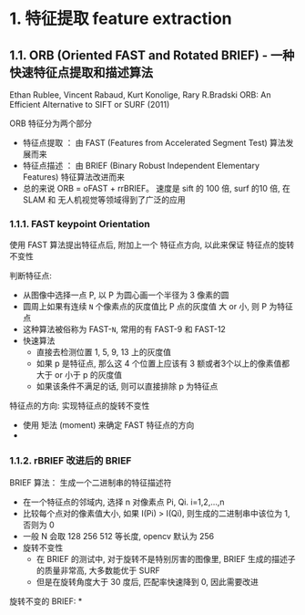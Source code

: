 # 1. 特征提取 feature extraction


## 1.1. ORB (Oriented FAST and Rotated BRIEF) - 一种快速特征点提取和描述算法

Ethan Rublee, Vincent Rabaud, Kurt Konolige, Rary R.Bradski
ORB: An Efficient Alternative to SIFT or SURF  (2011)

ORB 特征分为两个部分
* 特征点提取    ： 由 FAST (Features from Accelerated Segment Test) 算法发展而来
* 特征点描述    ： 由 BRIEF (Binary Robust Independent Elementary Features) 特征算法改进而来
* 总的来说 ORB = oFAST + rrBRIEF。 速度是 sift 的 100 倍, surf 的10 倍, 在 SLAM 和 无人机视觉等领域得到了广泛的应用

### 1.1.1. FAST keypoint Orientation

使用 FAST 算法提出特征点后, 附加上一个 特征点方向, 以此来保证 特征点的旋转不变性  


判断特征点:
* 从图像中选择一点 P, 以 P 为圆心画一个半径为 3 像素的圆
* 圆周上如果有连续 `N` 个像素点的灰度值比 P 点的灰度值 大 or 小, 则 P 为特征点
* 这种算法被俗称为 FAST-`N`, 常用的有 FAST-9 和  FAST-12
* 快速算法
  * 直接去检测位置 1, 5, 9, 13 上的灰度值
  * 如果 p 是特征点, 那么这 4 个位置上应该有 3 额或者3个以上的像素值都大于 or 小于 p 的灰度值
  * 如果该条件不满足的话, 则可以直接排除 p 为特征点  


特征点的方向: 实现特征点的旋转不变性
* 使用 矩法 (moment) 来确定 FAST 特征点的方向
* 


### 1.1.2. rBRIEF 改进后的 BRIEF

BRIEF 算法： 生成一个二进制串的特征描述符
* 在一个特征点的邻域内, 选择 n 对像素点 Pi, Qi.  i=1,2,...,n
* 比较每个点对的像素值大小, 如果 I(Pi) > I(Qi), 则生成的二进制串中该位为 1, 否则为 0
* 一般 N 会取  128 256 512 等长度, opencv 默认为 256
* 旋转不变性
  * 在 BRIEF 的测试中, 对于旋转不是特别厉害的图像里, BRIEF 生成的描述子的质量非常高, 大多数能优于 SURF
  * 但是在旋转角度大于 30 度后, 匹配率快速降到 0, 因此需要改进

旋转不变的 BRIEF:
* 

